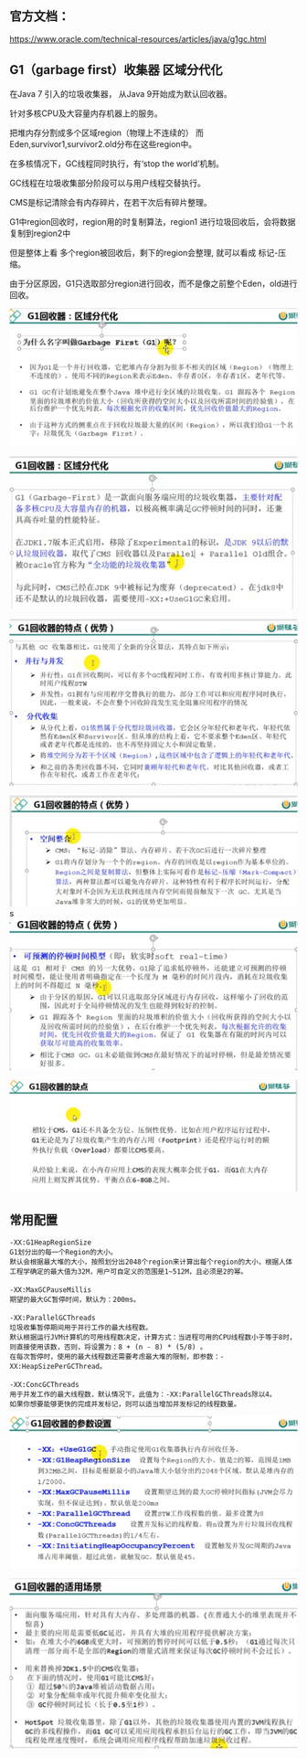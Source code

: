 官方文档：
---
https://www.oracle.com/technical-resources/articles/java/g1gc.html


G1（garbage first）收集器 区域分代化
---
在Java 7 引入的垃圾收集器， 从Java 9开始成为默认回收器。

针对多核CPU及大容量内存机器上的服务。

把堆内存分割成多个区域region（物理上不连续的） 而Eden,survivor1,survivor2.old分布在这些region中。

在多核情况下，GC线程同时执行，有‘stop the world’机制。

GC线程在垃圾收集部分阶段可以与用户线程交替执行。

CMS是标记清除会有内存碎片，在若干次后有碎片整理。

G1中region回收时，region用的时复制算法，region1 进行垃圾回收后，会将数据复制到region2中

但是整体上看 多个region被回收后，剩下的region会整理, 就可以看成 标记-压缩。

由于分区原因，G1只选取部分region进行回收，而不是像之前整个Eden，old进行回收。

![img_18.png](img_18.png)

![img_19.png](img_19.png)

![img_20.png](img_20.png)

![img_21.png](img_21.png)
s
![img_22.png](img_22.png)

![img_23.png](img_23.png)

常用配置
---

    -XX:G1HeapRegionSize
    G1划分出的每一个Region的大小。
    默认会根据最大堆的大小，按照划分出2048个region来计算出每个region的大小，根据人体工程学确定的最大值为32M，用户可自定义的范围是1~512M，且必须是2的幂。

    -XX:MaxGCPauseMillis
    期望的最大GC暂停时间，默认为：200ms。

    -XX:ParallelGCThreads
    垃圾收集暂停期间用于并行工作的最大线程数。
    默认根据运行JVM计算机的可用线程数决定，计算方式：当进程可用的CPU线程数小于等于8时，则直接使用该数，否则，将设置为：8 + (n - 8) * (5/8) 。
    在每次暂停时，使用的最大线程数还需要考虑最大堆的限制，即参数：-XX:HeapSizePerGCThread。

    -XX:ConcGCThreads
    用于并发工作的最大线程数，默认情况下，此值为：-XX:ParallelGCThreads除以4。
    如果你想要能够更快的完成并发标记，则可以适当增加并发标记的线程数量。

![img_24.png](img_24.png)


![img_26.png](img_26.png)